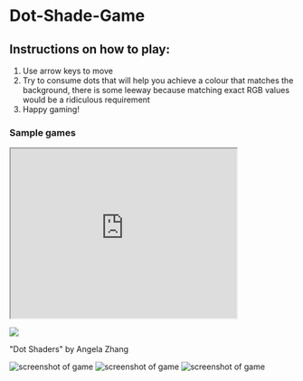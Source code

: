 # Dot-Shade-Game

## Instructions on how to play:

1.	Use arrow keys to move
2.	Try to consume dots that will help you achieve a colour that matches the background, there is some leeway because matching exact RGB values would be a ridiculous requirement
3.	Happy gaming!

### Sample games
<iframe src="https://www.openprocessing.org/sketch/840127/embed/" width="400" height="300"></iframe>

[<img src="http://www.google.com.au/images/nav_logo7.png">](http://www.openprocessing.org/sketch/840127)

"Dot Shaders" by Angela Zhang

![screenshot of game](https://github.com/xxxzhangxxx/Dot_Shade_Game/blob/master/images/1%2010.38.32%20AM.png)
![screenshot of game](https://github.com/xxxzhangxxx/Dot_Shade_Game/blob/master/images/2%2010.38.32%20AM.png)
![screenshot of game](https://github.com/xxxzhangxxx/Dot_Shade_Game/blob/master/images/3%2010.38.32%20AM.png)

